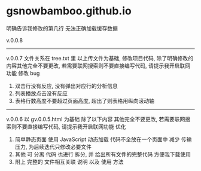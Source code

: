 # gsnowbamboo.github.io
























明确告诉我修改的第几行
无法正确加载缓存数据



v.0.0.8

---
v.0.0.7
文件关系在 tree.txt 里
以上传文件为基础, 修改项目代码,
除了明确修改的内容其他完全不要更改,
若需要联网搜索则不要直接编写代码, 请提示我开启联网功能
修改 bug
1. 双击行没有反应, 没有弹出对应行的分析信息
2. 列表播放点击没有反应
3. 表格行数高度不要超过页面高度, 超出了则表格用纵向滚动轴

---
v.0.0.6 
以 gv.0.0.5.html 为基础
除了以下内容 其他完全不要更改, 若需要联网搜索则不要直接编写代码, 请提示我开启联网功能
优化
1.  简单静态页面 使用 JavaScript 动态加载 代码不全放在一个页面中 减少 传输压力, 为后续迭代只修改必要文件
2.  其他 可 分离 代码 也进行 拆分, 并 给出所有文件的完整代码 方便我下载使用
3.  附上 完整的 文件相互关联 说明 以及 使用 方法
